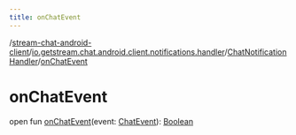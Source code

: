 ```yaml
---
title: onChatEvent
---
```

/[stream-chat-android-client](../../index.md)/[io.getstream.chat.android.client.notifications.handler](../index.md)/[ChatNotificationHandler](index.md)/[onChatEvent](onChatEvent.md)  
  
  
  
# onChatEvent  
open fun [onChatEvent](onChatEvent.md)(event: [ChatEvent](../../io.getstream.chat.android.client.events/ChatEvent/index.md)): [Boolean](https://kotlinlang.org/api/latest/jvm/stdlib/kotlin/-boolean/index.html)
